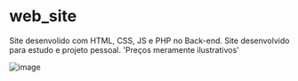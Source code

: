 # web_site

Site desenvolido com HTML, CSS, JS e PHP no Back-end. Site desenvolvido para estudo e projeto pessoal. 'Preços meramente ilustrativos'

![image](https://user-images.githubusercontent.com/57403088/189205122-51e55953-6880-4bad-a984-13d5c9591f87.png)
